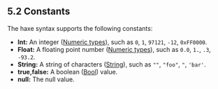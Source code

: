 ## 5.2 Constants

The haxe syntax supports the following constants:



* **Int:** An integer ([Numeric types](https://github.com/Simn/HaxeManual/tree/master/md/manual/2.1.1-Numeric_types.md)), such as `0`, `1`, `97121`, `-12`, `0xFF0000`.
* **Float:** A floating point number ([Numeric types](https://github.com/Simn/HaxeManual/tree/master/md/manual/2.1.1-Numeric_types.md)), such as `0.0`, `1.`, `.3`, `-93.2`.
* **String:** A string of characters ([String](https://github.com/Simn/HaxeManual/tree/master/md/manual/6.1-String.md)), such as `""`, `"foo"`, `"`, `'bar'`.
* **true,false:** A boolean ([Bool](https://github.com/Simn/HaxeManual/tree/master/md/manual/2.1.2-Bool.md)) value.
* **null:** The null value.